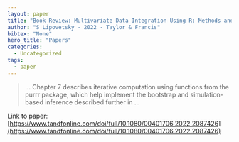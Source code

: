 ```yaml
---
layout: paper
title: "Book Review: Multivariate Data Integration Using R: Methods and Applications with the mixOmics Package, by Kim-Ahn Lê Cao and Zoe Welham, Boca Raton …"
author: "S Lipovetsky - 2022 - Taylor & Francis"
bibtex: "None"
hero_title: "Papers"
categories:
  - Uncategorized
tags:
  - paper
---
```

>… Chapter 7 describes iterative computation using functions from the purrr package, which help implement the bootstrap and simulation-based inference described further in …

Link to paper: [https://www.tandfonline.com/doi/full/10.1080/00401706.2022.2087426](https://www.tandfonline.com/doi/full/10.1080/00401706.2022.2087426)




